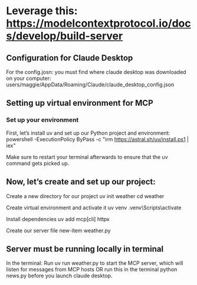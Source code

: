# Leverage this: https://modelcontextprotocol.io/docs/develop/build-server

## Configuration for Claude Desktop
For the config.josn: you must find where claude desktop was downloaded on your computer: users/maggie/AppData/Roaming/Claude/claude_desktop_config.json

## Setting up virtual environment for MCP
### Set up your environment
First, let’s install uv and set up our Python project and environment:
powershell -ExecutionPolicy ByPass -c "irm https://astral.sh/uv/install.ps1 | iex"

Make sure to restart your terminal afterwards to ensure that the uv command gets picked up.

## Now, let’s create and set up our project:

Create a new directory for our project
uv init weather
cd weather

Create virtual environment and activate it
uv venv
.venv\Scripts\activate

Install dependencies
uv add mcp[cli] httpx

Create our server file
new-item weather.py

## Server must be running locally in terminal 
In the terminal: Run uv run weather.py to start the MCP server, which will listen for messages from MCP hosts OR run this in the terminal python news.py before you launch claude desktop. 
